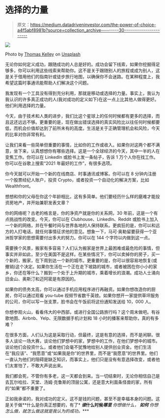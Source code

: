 # 选择的力量

> 原文：<https://medium.datadriveninvestor.com/the-power-of-choice-a4f5abf8981b?source=collection_archive---------30----------------------->

![](img/4c71b04deb0fb2e763e21793313a0f1e.png)

Photo by [Thomas Kelley](https://unsplash.com/@thkelley?utm_source=medium&utm_medium=referral) on [Unsplash](https://unsplash.com?utm_source=medium&utm_medium=referral)

无论你如何定义成功，跟随成功的人总是好的。成功会留下线索，如果你挖掘得足够多，你可以利用这些线索来帮助你。这不是关于跟随别人的旅程或成为别人，这是关于借用他们的指南针或徒步旅行地图，以确保你不会迷路。在某种程度上，我希望这篇时事通讯能帮助人们解决这个问题。

我发现有一个工具没有得到充分利用，那就是移动或选择的力量。事实上，我认为我认识的许多真正成功的人(我对成功的定义如下)在这一点上比其他人做得更好。他们利用选择的力量。

今天，由于技术和人类的进步，我们比这个星球上的任何时候都有更多的选择，而且这还远远不够。更重要的是，现在做出错误选择的真实风险比以往任何时候都要低，而机会价值却达到了前所未有的高度。生活是关于正确管理机会和风险，今天的比率对你非常有利。

让我们来看一些简单但重要的事情，比如你的工作或收入。如果你对这两个都不满意，坐下来，认真想想你有哪些选择。这是一个全球经济的今天，其中一半的人在变焦工作。你可以在 LinkedIn 或脸书上发一条帖子，告诉 1 万个人你在找工作。你可以在谷歌上搜索“2021 年最好的工作”，有很多选项。

你今天就可以开始一个新的在线商店、时事通讯或博客。你可以在 8 分钟内注册一个股票经纪人账户，投资 Crypto，或者投资一个自动化的解决方案，比如 Wealthfront。

想想和你的父母在你这个年龄相比，这有多简单。他们要经历什么样的磨难才能投资房地产，并开始兼职发表文章？

你的网络呢？古老的格言是，你的净资产就是你的关系网，30 年前，这是一个有点挑战性的改变。今天，你可以在 Clubhouse、LinkedIn、Reddit 或脸书上加入一个新的网络，并在午餐时间与世界各地的人保持联系。更疯狂的是，你可以和远方的人打电话，就任何事情征求他的意见。想象一下，马可·奥勒留要获得一个亚洲哲学家的思想需要付出多大的努力。你可以在 144 个字符以内做到这一点。

需要换个风景，搬家有多容易？人们认为搬家是世界上最困难或最危险的事情，但事实并非如此，至少在美国不是这样。在某些情况下，你可以卖掉你的房子，买一个新的，搬家，在下周到达一个新的城市。更重要的是，你可以很容易地恢复(或撤销)这个决定。如果你生活在一个正在走下坡路的城市，或者被困在你小小的家乡，你还在等什么？搬到一个处于上升期的城市，乘着增长的浪潮。成功人士涌向旧金山、奥斯汀和迈阿密是有原因的。

如果你的债务太高，你可以通过手机应用程序进行再融资。如果你想改造你的厨房，你可以通过观看 you-tube 视频节省数千英镑。如果你想开一家提供草坪服务的公司，你可以写一张支票，脸书会在午饭前将这份通知发送给 10，000 人。

你想参观火山，看看伟大的中西部，或进行全国公路旅行吗？这个周末做吧。有谷歌地图、Airbnb、Yelp、无限数据手机计划和 18 小时的播客来帮助你，真的有多难？

在很多方面，人们认为这是采取行动，但最终，这是有意的选择，而不是闲聊。很多人谈论一场大赛，谈论他们梦想中的家，梦想中的工作，在他们梦想中的城市。谈论他们会投资什么，或者他们会毫不犹豫地给别人提供创业资金。他们生活在“我应该”、“我愿意”或“如果我是你”的世界里，而不是“我愿意”的世界里。他们一直认为他们的阻碍是缺乏知识，而事实上，他们只是没有有意选择改变，或者他们太害怕了，不敢大声说出来。

我们都会死，不管你有多老，这一天都会到来。当一切结束时，无论你相信自己是去瓦尔哈拉、天堂、汤姆·克鲁斯的顶层公寓，还是意大利面条怪兽的家，所有的“如果”都不重要了。

正如我承诺的，我对成功的定义。这不是钱的问题，甚至不是幸福本身的问题。这是关于做**什么是你真正想要的，有了* ***谁*******什么时候*******哪里*** *你想做什么，* ***如何*** *你想怎么做，就怎么做这就是我认为的成功。****